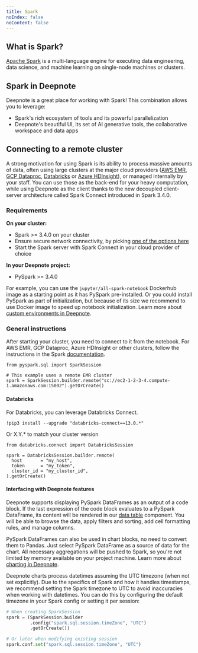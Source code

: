 ```yaml
---
title: Spark
noIndex: false
noContent: false
---
```


## What is Spark?

[Apache Spark](https://spark.apache.org/) is a multi-language engine for executing data engineering, data science, and machine learning on single-node machines or clusters.

## Spark in Deepnote

Deepnote is a great place for working with Spark! This combination allows you to leverage:

- Spark's rich ecosystem of tools and its powerful parallelization
- Deepnote's beautiful UI, its set of AI generative tools, the collaborative workspace and data apps

## Connecting to a remote cluster

A strong motivation for using Spark is its ability to process massive amounts of data, often using large clusters at the major cloud providers ([AWS EMR](https://aws.amazon.com/emr/), [GCP Dataproc](https://cloud.google.com/dataproc), [Databricks](https://www.databricks.com/) or [Azure HDInsight](https://azure.microsoft.com/en-us/products/hdinsight)), or managed internally by your staff. You can use those as the back-end for your heavy computation, while using Deepnote as the client thanks to the new decoupled client-server architecture called Spark Connect introduced in Spark 3.4.0.

### Requirements

**On your cluster:**

- Spark >= 3.4.0 on your cluster
- Ensure secure network connectivity, by picking [one of the options here](/docs/securing-connections)
- Start the Spark server with Spark Connect in your cloud provider of choice

**In your Deepnote project:**

- PySpark >= 3.4.0

For example, you can use the `jupyter/all-spark-notebook` Dockerhub image as a starting point as it has PySpark pre-installed. Or you could install PySpark as part of initialization, but because of its size we recommend to use Docker image to speed up notebook initialization. Learn more about [custom environments in Deepnote](/docs/custom-environment).

### General instructions

After starting your cluster, you need to connect to it from the notebook. For AWS EMR, GCP Dataproc, Azure HDInsight or other clusters, follow the instructions in the Spark [documentation](https://spark.apache.org/docs/latest/spark-connect-overview.html).

```
from pyspark.sql import SparkSession

# This example uses a remote EMR cluster
spark = SparkSession.builder.remote("sc://ec2-1-2-3-4.compute-1.amazonaws.com:15002").getOrCreate()
```

#### Databricks

For Databricks, you can leverage Databricks Connect.

```
!pip3 install --upgrade "databricks-connect==13.0.*"
```

Or X.Y.\* to match your cluster version

```
from databricks.connect import DatabricksSession

spark = DatabricksSession.builder.remote(
  host       = "my_host",
  token      = "my_token",
  cluster_id = "my_cluster_id",
).getOrCreate()
```

#### Interfacing with Deepnote features

Deepnote supports displaying PySpark DataFrames as an output of a code block. If the last expression of the code block evaluates to a PySpark DataFrame, its content will be rendered in our [data table](/docs/data-tables) component. You will be able to browse the data, apply filters and sorting, add cell formatting rules, and manage columns.

PySpark DataFrames can also be used in chart blocks, no need to convert them to Pandas. Just select PySpark DataFrame as a source of data for the chart. All necessary aggregations will be pushed to Spark, so you're not limited by memory available on your project machine. Learn more about [charting in Deepnote](/docs/chart-blocks).

<Callout status="warning">
Deepnote charts process datetimes assuming the UTC timezone (when not set explicitly). Due to the specifics of Spark and how it handles timestamps, we recommend setting the Spark timezone to UTC to avoid inaccuracies when working with datetimes. You can do this by configuring the default timezone in your Spark config or setting it per session:

```python
# When creating SparkSession
spark = (SparkSession.builder
         .config("spark.sql.session.timeZone", "UTC")
         .getOrCreate())

# Or later when modifying existing session
spark.conf.set("spark.sql.session.timeZone", "UTC")
```

</Callout>

